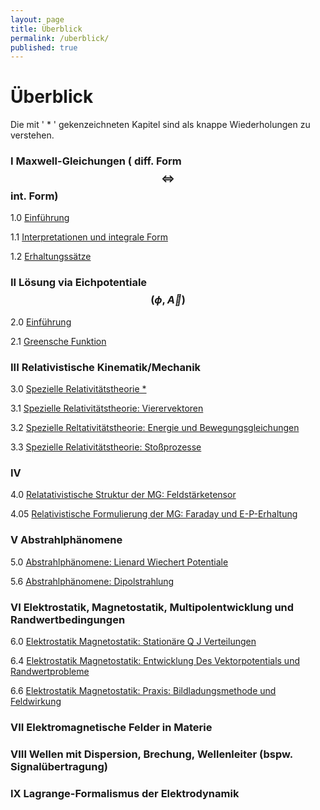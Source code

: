 ```yaml
---
layout: page
title: Überblick
permalink: /uberblick/
published: true
---
```

# Überblick

Die mit ' * ' gekenzeichneten Kapitel sind als knappe Wiederholungen zu verstehen.

### I Maxwell-Gleichungen ( diff. Form $$ \Longleftrightarrow $$ int. Form)

1.0 [Einführung](https://elektrodynamik.github.io/2018/04/12/1.0-Maxwell-Gleichungen-Einführung.html "Maxwell-Gleichungen: Einführung")

1.1 [Interpretationen und integrale Form](https://elektrodynamik.github.io/2018/04/17/1.1-Maxwell-Gleichungen-Interpretationen.html "Maxwell-Gleichungen: Interpretationen und integrale Form")

1.2 [Erhaltungssätze](https://elektrodynamik.github.io/2018/04/19/1.2-Maxwell-Gleichungen-Erhaltungssätze.html "Maxwell-Gleichungen: Erhaltungssätze")

### II Lösung via Eichpotentiale $$ (\phi , \vec A)  $$

2.0 [Einführung](https://elektrodynamik.github.io/2018/04/24/2.0-Entkopplung-via-Eichpotentiale-Einführung.html "Entkopplung via Eichpotentiale: Einführung")

2.1 [Greensche Funktion](https://elektrodynamik.github.io/2018/04/26/2.1-Entkopplung-via-Eichpotentiale-Greensche-Funktion.html "Entkopplung via Eichpotentiale: Greensche Funktion ")

### III Relativistische Kinematik/Mechanik

3.0 [Spezielle Relativitätstheorie * ](https://elektrodynamik.github.io/2018/05/03/3.0-Spezielle-Relativitätstheorie.html "Spezielle Relativitätstheorie " ) 

3.1 [Spezielle Relativitätstheorie: Vierervektoren](https://elektrodynamik.github.io/2018/05/08/3.1-Spezielle-Relativitätstheorie-Vierervektoren.html "Spezielle Relativitätstheorie: Vierervektoren")

3.2 [Spezielle Reltativitätstheorie: Energie und Bewegungsgleichungen](https://elektrodynamik.github.io/2018/05/15/3.2-Spezielle-Reltativitätstheorie-Energie-und-Bewegungsgleichungen.html "3.2-Spezielle-Reltativitätstheorie-Energie-und-Bewegungsgleichungen")

3.3 [Spezielle Relativitätstheorie: Stoßprozesse](https://elektrodynamik.github.io/2018/05/17/3.3-Spezielle-Relativitätstheorie-Stoßprozesse.html "Spezielle-Relativitätstheorie-Stoßprozesse")

### IV
4.0 [Relatativistische Struktur der MG: Feldstärketensor](https://elektrodynamik.github.io/2018/05/29/4.0-Relativistische-Struktur-der-MG-Feldst%C3%A4rketensor.html "Relatativistische Struktur der MG: Feldstärketensor")

4.05 [Relativistische Formulierung der MG: Faraday und E-P-Erhaltung](https://elektrodynamik.github.io/2018/06/05/4.05-Relativistische-Formulierung-der-M-G-Faraday-und-E-P-Erhaltung.html "Relativistische Formulierung der MG: Faraday und E-P-Erhaltung")

### V Abstrahlphänomene

5.0 [Abstrahlphänomene: Lienard Wiechert Potentiale ](https://elektrodynamik.github.io/2018/06/07/5.0-Abstrahlph%C3%A4nomene-Lienard-Wiechert-Potentiale.html "Abstrahlphänomene: Lienard Wiechert Potentiale ")

5.6 [Abstrahlphänomene: Dipolstrahlung](https://elektrodynamik.github.io/2018/06/12/5.6-Abstrahlph%C3%A4nomene-Dipolstrahlung.html "Abstrahlphänomene: Dipolstrahlung")
### VI Elektrostatik, Magnetostatik, Multipolentwicklung und Randwertbedingungen
6.0 [Elektrostatik Magnetostatik: Stationäre Q J Verteilungen](https://elektrodynamik.github.io/2018/06/19/6.0-Elektrostatik-Magnetostatik-Station%C3%A4re-Q-J-Verteilungen.html "Elektrostatik Magnetostatik: Stationäre Q J Verteilungen")

6.4 [Elektrostatik Magnetostatik: Entwicklung Des Vektorpotentials und Randwertprobleme](https://elektrodynamik.github.io/2018/06/21/6.4-Elektrostatik-Magnetostatik-Entwicklung-des-Vektorpotentials-und-Randwertprobleme.html "Elektrostatik Magnetostatik: Entwicklung Des Vektorpotentials und Randwertprobleme")

6.6 [Elektrostatik Magnetostatik: Praxis: Bildladungsmethode und Feldwirkung](https://elektrodynamik.github.io/2018/06/26/6.6-Elektrostatik-Magnetostatik-Praxis-Bildladungsmethode-und-Feldwirkung.html "Elektrostatik Magnetostatik: Praxis: Bildladungsmethode und Feldwirkung")

### VII Elektromagnetische Felder in Materie



### VIII Wellen mit Dispersion, Brechung, Wellenleiter (bspw. Signalübertragung)
### IX Lagrange-Formalismus der Elektrodynamik
